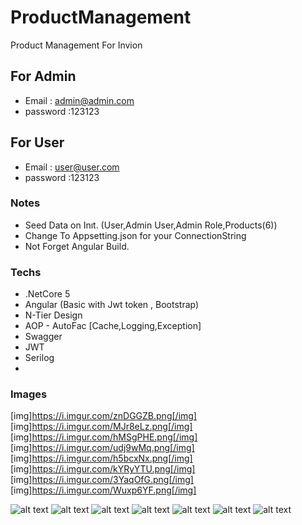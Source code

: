 # ProductManagement
Product Management For Invion

## For Admin
- Email : admin@admin.com
- password :123123

## For User
- Email : user@user.com
- password :123123

### Notes
- Seed Data on Inıt. (User,Admin User,Admin Role,Products(6))
- Change To Appsetting.json for your ConnectionString
- Not Forget Angular Build.

 
### Techs
- .NetCore 5
- Angular (Basic with Jwt token , Bootstrap)
- N-Tier Design
- AOP - AutoFac  [Cache,Logging,Exception]
- Swagger
- JWT
- Serilog
- 

### Images 

[img]https://i.imgur.com/znDGGZB.png[/img]
[img]https://i.imgur.com/MJr8eLz.png[/img]
[img]https://i.imgur.com/hMSgPHE.png[/img]
[img]https://i.imgur.com/udj9wMq.png[/img]
[img]https://i.imgur.com/h5bcxNx.png[/img]
[img]https://i.imgur.com/kYRyYTU.png[/img]
[img]https://i.imgur.com/3YaqOfG.png[/img]
[img]https://i.imgur.com/Wuxp6YF.png[/img]


![alt text](https://i.imgur.com/CrhHFN8.png)
![alt text](https://i.imgur.com/jUcr2Jx.png)
![alt text](https://i.imgur.com/EmPznj9.png)
![alt text](https://i.imgur.com/SgnX7TX.png)
![alt text](https://i.imgur.com/SgnX7TX.png)
![alt text](https://i.imgur.com/veme7aG.png)
![alt text](https://i.imgur.com/G9QaI68.png)

